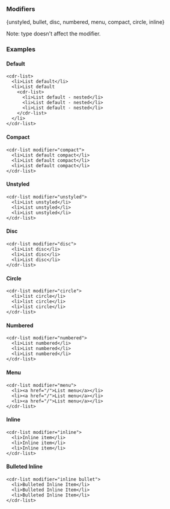 ### Modifiers

{unstyled, bullet, disc, numbered, menu, compact, circle, inline}

Note: type doesn't affect the modifier.

### Examples

#### Default

```
<cdr-list>
  <li>List default</li>
  <li>List default
    <cdr-list>
      <li>List default - nested</li>
      <li>List default - nested</li>
      <li>List default - nested</li>
    </cdr-list>
  </li>
</cdr-list>
```

#### Compact
```
<cdr-list modifier="compact">
  <li>List default compact</li>
  <li>List default compact</li>
  <li>List default compact</li>
</cdr-list>
```

#### Unstyled

```
<cdr-list modifier="unstyled">
  <li>List unstyled</li>
  <li>List unstyled</li>
  <li>List unstyled</li>
</cdr-list>
```

#### Disc

```
<cdr-list modifier="disc">
  <li>List disc</li>
  <li>List disc</li>
  <li>List disc</li>
</cdr-list>
```

#### Circle
```
<cdr-list modifier="circle">
  <li>list circle</li>
  <li>list circle</li>
  <li>list circle</li>
</cdr-list>
```

#### Numbered

```
<cdr-list modifier="numbered">
  <li>List numbered</li>
  <li>List numbered</li>
  <li>List numbered</li>
</cdr-list>
```

#### Menu

```
<cdr-list modifier="menu">
  <li><a href="/">List menu</a></li>
  <li><a href="/">List menu</a></li>
  <li><a href="/">List menu</a></li>
</cdr-list>
```

#### Inline
```
<cdr-list modifier="inline">
  <li>Inline item</li>
  <li>Inline item</li>
  <li>Inline item</li>
</cdr-list>
```

#### Bulleted Inline
```
<cdr-list modifier="inline bullet">
  <li>Bulleted Inline Item</li>
  <li>Bulleted Inline Item</li>
  <li>Bulleted Inline Item</li>
</cdr-list>
```
